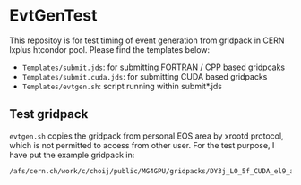 # EvtGenTest
This repositoy is for test timing of event generation from gridpack in CERN lxplus htcondor pool.
Please find the templates below:
- `Templates/submit.jds`: for submitting FORTRAN / CPP based gridpcaks
- `Templates/submit.cuda.jds`: for submitting CUDA based gridpacks
- `Templates/evtgen.sh`: script running within submit\*.jds

## Test gridpack
`evtgen.sh` copies the gridpack from personal EOS area by xrootd protocol, which is not permitted to access from other user.
For the test purpose, I have put the example gridpack in:
```
/afs/cern.ch/work/c/choij/public/MG4GPU/gridpacks/DY3j_LO_5f_CUDA_el9_amd64_gcc12_CMSSW_14_0_9_tarball.tar.xz
```
